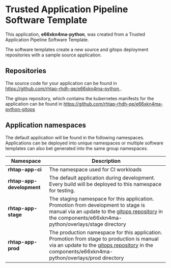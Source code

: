 # Trusted Application Pipeline Software Template

This application, **e66xkn4ma-python**, was created from a Trusted Application Pipeline Software Template.

The software templates create a new source and gitops deployment repositories with a sample source application. 

## Repositories

The source code for your application can be found in [https://github.com/rhtap-rhdh-qe/e66xkn4ma-python ](https://github.com/rhtap-rhdh-qe/e66xkn4ma-python ).
 
The gitops repository, which contains the kubernetes manifests for the application can be found in 
[https://github.com/rhtap-rhdh-qe/e66xkn4ma-python-gitops ](https://github.com/rhtap-rhdh-qe/e66xkn4ma-python-gitops ) 

## Application namespaces 

The default application will be found in the following namespaces. Applications can be deployed into unique namespaces or multiple software templates can also bet generated into the same group namespaces.  

|  Namespace   |  Description   |  
| -------- | -------- |
| **rhtap-app-ci** | The namespace used for CI workloads |
| **rhtap-app-development** | The default application during development. Every build will be deployed to this namespace for testing. |
| **rhtap-app-stage** | The staging namespace for this application. Promotion from development to stage is manual via an update to the [gitops repository](https://github.com/rhtap-rhdh-qe/e66xkn4ma-python-gitops ) in the components/e66xkn4ma-python/overlays/stage directory |
| **rhtap-app-prod** | The production namespace for this application. Promotion from stage to production is manual via an update to the [gitops repository](https://github.com/rhtap-rhdh-qe/e66xkn4ma-python-gitops ) in the components/e66xkn4ma-python/overlays/prod directory |